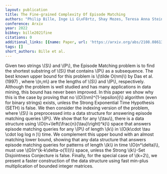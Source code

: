 ```yaml
---
layout: publication
title: The Fine-grained Complexity Of Episode Matching
authors: "Philip Bille, Inge Li G\xF8rtz, Shay Mozes, Teresa Anna Steiner, Oren Weimann"
conference: Arxiv
year: 2022
bibkey: bille2021fine
citations: 0
additional_links: [{name: Paper, url: 'https://arxiv.org/abs/2108.08613'}]
tags: []
short_authors: Bille et al.
---
```

Given two strings \\(S\\) and \\(P\\), the Episode Matching problem is to find the
shortest substring of \\(S\\) that contains \\(P\\) as a subsequence. The best known
upper bound for this problem is \\(\tilde O(nm)\\) by Das et al. (1997) , where
\\(n,m\\) are the lengths of \\(S\\) and \\(P\\), respectively. Although the problem is
well studied and has many applications in data mining, this bound has never
been improved. In this paper we show why this is the case by proving that no
\\(O((nm)^\{1-\epsilon\})\\) algorithm (even for binary strings) exists, unless the
Strong Exponential Time Hypothesis (SETH) is false. We then consider the
indexing version of the problem, where \\(S\\) is preprocessed into a data
structure for answering episode matching queries \\(P\\). We show that for any
\\(\tau\\), there is a data structure using \\(O(n+\left(\frac\{n\}\{\tau\}\right)^k)\\)
space that answers episode matching queries for any \\(P\\) of length \\(k\\) in
\\(O(k\cdot \tau \cdot log log n )\\) time. We complement this upper bound with
an almost matching lower bound, showing that any data structure that answers
episode matching queries for patterns of length \\(k\\) in time \\(O(n^\delta)\\), must
use \\(Ω(n^\{k-k\delta-o(1)\})\\) space, unless the Strong \\(k\\)-Set Disjointness
Conjecture is false. Finally, for the special case of \\(k=2\\), we present a
faster construction of the data structure using fast min-plus multiplication of
bounded integer matrices.